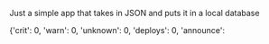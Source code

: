 Just a simple app that takes in JSON and puts it in a local database

{'crit': 0, 'warn': 0, 'unknown': 0, 'deploys': 0, 'announce': 
